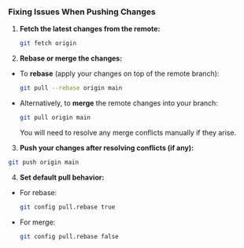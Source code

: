 ### Fixing Issues When Pushing Changes

1. **Fetch the latest changes from the remote:**

   ```bash
   git fetch origin
   ```

2. **Rebase or merge the changes:**

- To **rebase** (apply your changes on top of the remote branch):

  ```bash
  git pull --rebase origin main
  ```

- Alternatively, to **merge** the remote changes into your branch:

  ```bash
  git pull origin main
  ```

  You will need to resolve any merge conflicts manually if they arise.

3. **Push your changes after resolving conflicts (if any):**

  ```bash
  git push origin main
  ```

4. **Set default pull behavior:**

- For rebase:
  ```bash
  git config pull.rebase true
  ```

- For merge:
  ```bash
  git config pull.rebase false
  ```